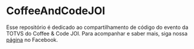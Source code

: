 # CoffeeAndCodeJOI
Esse repositório é dedicado ao compartilhamento de código do evento da TOTVS do Coffee & Code JOI. Para acompanhar e saber mais, siga nossa [página](https://www.facebook.com/developertotvs/) no Facebook.
